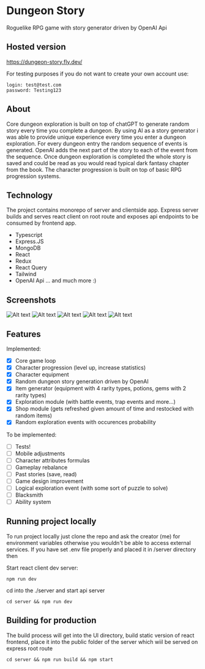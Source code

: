 # Dungeon Story

Roguelike RPG game with story generator driven by OpenAI Api

## Hosted version

https://dungeon-story.fly.dev/

For testing purposes if you do not want to create your own account use:
```
login: test@test.com
password: Testing123
```

## About

Core dungeon exploration is built on top of chatGPT to generate random story every time you complete a dungeon. By using AI as a story generator i was able to provide unique experience every time you enter a dungeon exploration. For every dungeon entry the random sequence of events is generated. OpenAI adds the next part of the story to each of the event from the sequence. 
Once dungeon exploration is completed the whole story is saved and could be read as you would read typical dark fantasy chapter from the book.
The character progression is built on top of basic RPG progression systems.

## Technology

The project contains monorepo of server and clientside app. Express server builds and serves react client on root route and exposes api endpoints to be consumed by frontend app.

- Typescript
- Express.JS
- MongoDB
- React
- Redux
- React Query
- Tailwind
- OpenAI Api
... and much more :)

## Screenshots
![Alt text](https://res.cloudinary.com/dxctkhax8/image/upload/v1708472829/Screenshot_from_2024-02-21_00-35-48_t67tyf.png "Landing Page")
![Alt text](https://res.cloudinary.com/dxctkhax8/image/upload/v1709731316/Screenshot_from_2024-03-06_14-20-28_nxv8vq.png "Exploration generating")
![Alt text](https://res.cloudinary.com/dxctkhax8/image/upload/v1709731449/Screenshot_from_2024-03-06_14-21-19_pc226q.png "In exploration")
![Alt text](https://res.cloudinary.com/dxctkhax8/image/upload/v1709731480/Screenshot_from_2024-03-06_14-20-58_dlieyo.png "Example story")
![Alt text](https://res.cloudinary.com/dxctkhax8/image/upload/v1709731503/Screenshot_from_2024-03-06_14-20-46_olk6to.png "Ingame store")


## Features

Implemented:

- [x] Core game loop
- [x] Character progression (level up, increase statistics)
- [x] Character equipment
- [x] Random dungeon story generation driven by OpenAI
- [x] Item generator (equipment with 4 rarity types, potions, gems with 2 rarity types)
- [x] Exploration module (with battle events, trap events and more...)
- [x] Shop module (gets refreshed given amount of time and restocked with random items)
- [x] Random exploration events with occurences probability

To be implemented:

- [ ] Tests!
- [ ] Mobile adjustments
- [ ] Character attributes formulas
- [ ] Gameplay rebalance
- [ ] Past stories (save, read)
- [ ] Game design improvement
- [ ] Logical exploration event (with some sort of puzzle to solve)
- [ ] Blacksmith
- [ ] Ability system

## Running project locally

To run project locally just clone the repo and ask the creator (me) for environment variables otherwise you wouldn't be able to access external services.
If you have set .env file properly and placed it in /server directory then

Start react client dev server:

```
npm run dev

```

cd into the ./server and start api server

```
cd server && npm run dev

```
## Building for production
The build process will get into the UI directory, build static version of react frontend, place it into the public folder of the server which wiil be served on express root route


```
cd server && npm run build && npm start

```
